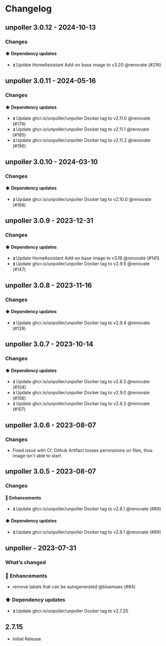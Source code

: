 # Changelog

## unpoller 3.0.12 - 2024-10-13

### Changes

#### ⬆️ Dependency updates

- ⏫ Update HomeAssistant Add-on base image to v3.20 @renovate (#216)

## unpoller 3.0.11 - 2024-05-16

### Changes

#### ⬆️ Dependency updates

- ⏫ Update ghcr.io/unpoller/unpoller Docker tag to v2.11.0 @renovate (#179)
- ⏫ Update ghcr.io/unpoller/unpoller Docker tag to v2.11.1 @renovate (#185)
- ⏫ Update ghcr.io/unpoller/unpoller Docker tag to v2.11.2 @renovate (#196)

## unpoller 3.0.10 - 2024-03-10

### Changes

#### ⬆️ Dependency updates

- ⏫ Update ghcr.io/unpoller/unpoller Docker tag to v2.10.0 @renovate (#168)

## unpoller 3.0.9 - 2023-12-31

### Changes

#### ⬆️ Dependency updates

- ⏫ Update HomeAssistant Add-on base image to v3.19 @renovate (#141)
- ⏫ Update ghcr.io/unpoller/unpoller Docker tag to v2.9.5 @renovate (#147)

## unpoller 3.0.8 - 2023-11-16

### Changes

#### ⬆️ Dependency updates

- ⏫ Update ghcr.io/unpoller/unpoller Docker tag to v2.9.4 @renovate (#129)

## unpoller 3.0.7 - 2023-10-14

### Changes

#### ⬆️ Dependency updates

- ⏫ Update ghcr.io/unpoller/unpoller Docker tag to v2.8.3 @renovate (#104)
- ⏫ Update ghcr.io/unpoller/unpoller Docker tag to v2.9.0 @renovate (#106)
- ⏫ Update ghcr.io/unpoller/unpoller Docker tag to v2.9.2 @renovate (#107)

## unpoller 3.0.6 - 2023-08-07

### Changes

- Fixed issue with CI: Github Artifact looses permissions on files, thus image isn't able to start

## unpoller 3.0.5 - 2023-08-07

### Changes

#### 🚀 Enhancements

- ⏫ Update ghcr.io/unpoller/unpoller Docker tag to v2.8.1 @renovate (#89)

#### ⬆️ Dependency updates

- ⏫ Update ghcr.io/unpoller/unpoller Docker tag to v2.8.1 @renovate (#89)

## unpoller - 2023-07-31

### What’s changed

### 🚀 Enhancements

- remove labels that can be autogenerated @bluemaex (#84)

### ⬆️ Dependency updates

- ⏫ Update ghcr.io/unpoller/unpoller Docker tag to v2.7.20

## 2.7.15

- Initial Release
